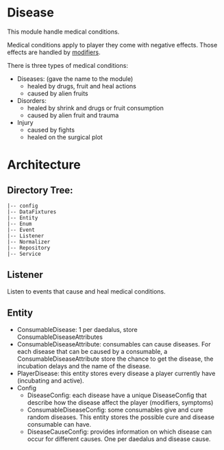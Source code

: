 # Disease
This module handle medical conditions.

Medical conditions apply to player they come with negative effects.
Those effects are handled by [modifiers](../Modifier/README.md).

There is three types of medical conditions:
- Diseases: (gave the name to the module)
  - healed by drugs, fruit and heal actions
  - caused by alien fruits
- Disorders:
  - healed by shrink and drugs or fruit consumption
  - caused by alien fruit and trauma
- Injury
  - caused by fights
  - healed on the surgical plot

# Architecture 

## Directory Tree:
    |-- config
    |-- DataFixtures
    |-- Entity
    |-- Enum
    |-- Event
    |-- Listener
    |-- Normalizer
    |-- Repository
    |-- Service


## Listener
Listen to events that cause and heal medical conditions.

## Entity
- ConsumableDisease: 1 per daedalus, store ConsumableDiseaseAttributes
- ConsumableDiseaseAttribute: consumables can cause diseases. For each disease that can be caused by a consumable, a ConsumableDiseaseAttribute store the chance to get the disease, the incubation delays and the name of the disease.
- PlayerDisease: this entity stores every disease a player currently have (incubating and active).
- Config
  - DiseaseConfig: each disease have a unique DiseaseConfig that describe how the disease affect the player (modifiers, symptoms)
  - ConsumableDiseaseConfig: some consumables give and cure random diseases. This entity stores the possible cure and disease consumable can have.
  - DiseaseCauseConfig: provides information on which disease can occur for different causes. One per daedalus and disease cause.
